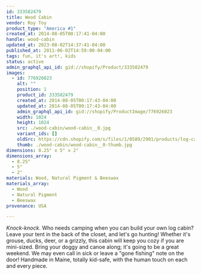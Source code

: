 ```yaml
---
id: 333582479
title: Wood Cabin
vendor: Roy Toy
product_type: "America #1"
created_at: 2014-08-05T00:17:41-04:00
handle: wood-cabin
updated_at: 2023-08-02T14:37:41-04:00
published_at: 2011-06-02T14:59:00-04:00
tags: fun, it's art!, kids
status: active
admin_graphql_api_id: gid://shopify/Product/333582479
images:
  - id: 776926023
    alt: ""
    position: 1
    product_id: 333582479
    created_at: 2014-08-05T00:17:43-04:00
    updated_at: 2014-08-05T00:17:43-04:00
    admin_graphql_api_id: gid://shopify/ProductImage/776926023
    width: 1024
    height: 1024
    src: ./wood-cabin/wood-cabin__0.jpg
    variant_ids: []
    oldSrc: https://cdn.shopify.com/s/files/1/0589/2901/products/log-cabin_5680.jpeg?v=1407212263
    thumb: ./wood-cabin/wood-cabin__0-thumb.jpg
dimensions: 8.25" x 5" x 2"
dimensions_array:
  - 8.25"
  - 5"
  - 2"
materials: Wood, Natural Pigment & Beeswax
materials_array:
  - Wood
  - Natural Pigment
  - Beeswax
provenance: USA

---
```


_Knock-knock_. Who needs camping when you can build your own log cabin? Leave your tent in the back of the closet, and let's go hunting! Whether it's grouse, ducks, deer, or a grizzly, this cabin will keep you cozy if you are mini-sized. Bring your doggy and canoe along; it's going to be a great weekend. We may even call in sick or leave a "gone fishing" note on the door! Handmade in Maine, totally kid-safe, with the human touch on each and every piece.